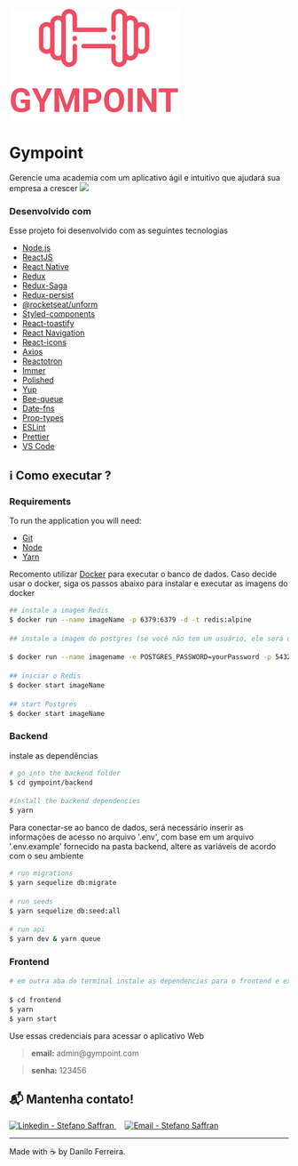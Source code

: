 ![enter image description here](https://raw.githubusercontent.com/dfealves/gympoint/2a206e113095ef84638921f99cfd1a0e47fbecf0/frontend/src/assets/logo.svg)

# Gympoint
Gerencie uma academia com um aplicativo ágil e intuitivo que ajudará sua empresa a crescer
![](http://i.picasion.com/pic90/7d297e528d99d26ebb6d328b797e2b1f.gif)



### Desenvolvido com
Esse projeto foi desenvolvido com as seguintes tecnologias
-   [Node.js](https://nodejs.org/)
-   [ReactJS](https://reactjs.org/)
-   [React Native](https://facebook.github.io/react-native/)
-   [Redux](https://redux.js.org/)
-   [Redux-Saga](https://redux-saga.js.org/)
-   [Redux-persist](https://github.com/rt2zz/redux-persist)
-   [@rocketseat/unform](https://github.com/Rocketseat/unform)
-   [Styled-components](https://www.styled-components.com/)
-   [React-toastify](https://github.com/fkhadra/react-toastify)
-   [React Navigation](https://reactnavigation.org/)
-   [React-icons](https://react-icons.netlify.com/)
-   [Axios](https://github.com/axios/axios)
-   [Reactotron](https://infinite.red/reactotron)
-   [Immer](https://github.com/immerjs/immer)
-   [Polished](https://polished.js.org/)
-   [Yup](https://www.npmjs.com/package/yup)
-   [Bee-queue](https://github.com/bee-queue/bee-queue)
-   [Date-fns](https://date-fns.org/)
-   [Prop-types](https://www.npmjs.com/package/prop-types)
-   [ESLint](https://eslint.org/)
-   [Prettier](https://prettier.io/)
-   [VS Code](https://code.visualstudio.com/)

## :information_source: Como executar ?
### Requirements

To run the application you will need:

-   [Git](https://git-scm.com/)
-   [Node](https://nodejs.org/)
-   [Yarn](https://yarnpkg.com/)

Recomento utilizar [Docker](https://www.docker.com/) para executar o banco de dados.
Caso decide usar o docker, siga os passos abaixo para instalar e executar as imagens do docker

```bash
## instale a imagem Redis
$ docker run --name imageName -p 6379:6379 -d -t redis:alpine

## instale a imagem do postgres (se você não tem um usuário, ele será o padrão postgres)

$ docker run --name imagename -e POSTGRES_PASSWORD=yourPassword -p 5432:5432 -d postgres

## iniciar o Redis
$ docker start imageName

## start Postgres
$ docker start imageName
```


### Backend
instale as dependências
```bash
# go into the backend folder
$ cd gympoint/backend

#install the backend dependencies
$ yarn

```
Para conectar-se ao banco de dados, será necessário inserir as informações de acesso no arquivo '.env', com base em um arquivo '.env.example'  fornecido na pasta backend, altere as variáveis de acordo com o seu ambiente
```bash
# run migrations
$ yarn sequelize db:migrate

# run seeds
$ yarn sequelize db:seed:all

# run api
$ yarn dev & yarn queue
```

### Frontend

```bash
# em outra aba do terminal instale as dependencias para o frontend e execute

$ cd frontend
$ yarn
$ yarn start
```
Use essas credenciais para acessar o aplicativo Web
<blockquote><strong>email:</strong> admin@gympoint.com</blockquote>
<blockquote> <strong>senha:</strong> 123456</blockquote>

## :mailbox_with_mail: Mantenha contato!


<a href="[https://www.linkedin.com/in/dfealves/](https://www.linkedin.com/in/dfealves/)" target="_blank" >
  <img alt="Linkedin - Stefano Saffran" src="https://img.shields.io/badge/Linkedin--%23F8952D?style=social&logo=linkedin">
</a>&nbsp;&nbsp;&nbsp;
<a href="mailto:daniloferreira.alves@outlook.com" target="_blank" >
  <img alt="Email - Stefano Saffran" src="https://img.shields.io/badge/Email--%23F8952D?style=social&logo=gmail">
</a> 

---

Made with :coffee:   by Danilo Ferreira.


